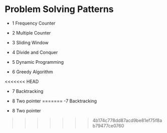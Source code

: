 # Problem Solving Patterns

- 1 Frequency Counter 

- 2 Multiple Counter

- 3 Sliding Window

- 4 Divide and Conquer

- 5 Dynamic Programming

- 6 Greedy Algorithm

<<<<<<< HEAD
- 7 Backtracking

- 8 Two pointer
=======
-7 Backtracking

- 8 Two pointer
>>>>>>> 4b174c778dd87acd9be81ef75f8ab79477ce0760
